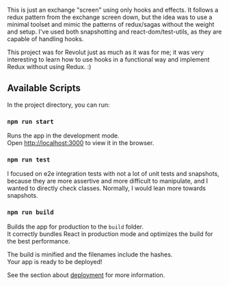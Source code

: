 This is just an exchange "screen" using only hooks and effects. It follows a redux pattern from the exchange screen down, but the idea was to use a minimal toolset and mimic the patterns of redux/sagas without the weight and setup. I've used both snapshotting and react-dom/test-utils, as they are capable of handling hooks.

This project was for Revolut just as much as it was for me; it was very interesting to learn how to use hooks in a functional way and implement Redux without using Redux. :)

## Available Scripts

In the project directory, you can run:

### `npm run start`

Runs the app in the development mode.<br />
Open [http://localhost:3000](http://localhost:3000) to view it in the browser.


### `npm run test`

I focused on e2e integration tests with not a lot of unit tests and snapshots, because they are more assertive and more difficult to manipulate, and I wanted to directly check classes. Normally, I would lean more towards snapshots.

### `npm run build`

Builds the app for production to the `build` folder.<br />
It correctly bundles React in production mode and optimizes the build for the best performance.

The build is minified and the filenames include the hashes.<br />
Your app is ready to be deployed!

See the section about [deployment](https://facebook.github.io/create-react-app/docs/deployment) for more information.
